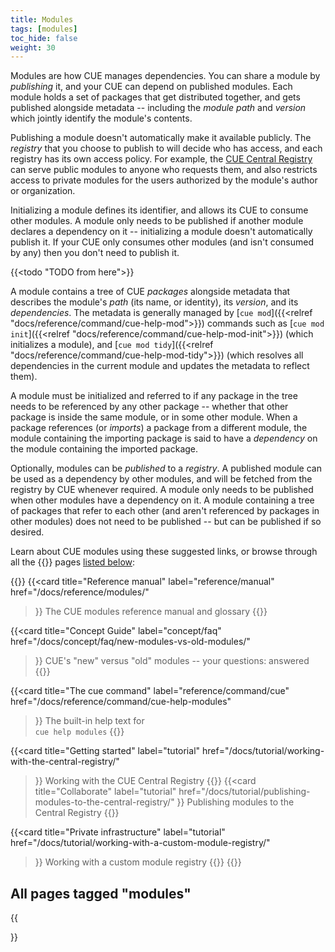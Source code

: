 ```yaml
---
title: Modules
tags: [modules]
toc_hide: false
weight: 30
---
```


Modules are how CUE manages dependencies.
You can share a module by *publishing* it, and your CUE can depend on published
modules. Each module holds a set of packages that get distributed together, and
gets published alongside metadata -- including the *module path* and *version*
which jointly identify the module's contents.

Publishing a module doesn't automatically make it available publicly.
The *registry* that you choose to publish to will decide who has access, and
each registry has its own access policy.
For example, the [CUE Central Registry](https://registry.cue.works) can serve
public modules to anyone who requests them, and also restricts access to
private modules for the users authorized by the module's author or
organization.

Initializing a module defines its identifier, and allows its CUE to consume
other modules.
A module only needs to be published if another module declares a dependency on
it -- initializing a module doesn't automatically publish it.
If your CUE only consumes other modules (and isn't consumed by any) then you
don't need to publish it.

{{<todo "TODO from here">}}

A module contains a tree of CUE *packages* alongside metadata that describes
the module's *path* (its name, or identity), its *version*, and its
*dependencies*.  The metadata is generally managed by
[`cue mod`]({{<relref "docs/reference/command/cue-help-mod">}})
commands such as
[`cue mod init`]({{<relref "docs/reference/command/cue-help-mod-init">}})
(which initializes a module), and
[`cue mod tidy`]({{<relref "docs/reference/command/cue-help-mod-tidy">}})
(which resolves all dependencies in the current module and updates the metadata
to reflect them).

A module must be initialized and referred to if any package in the tree needs
to be referenced by any other package -- whether that other package is inside
the same module, or in some other module.
When a package references (or *imports*) a package from a different module, the
module containing the importing package is said to have a *dependency* on the
module containing the imported package.

Optionally, modules can be *published* to a *registry*.
A published module can be used as a dependency by other modules, and will be
fetched from the registry by CUE whenever required.
A module only needs to be published when other modules have a dependency on it.
A module containing a tree of packages that refer to each other (and aren't
referenced by packages in other modules) does not need to be published -- but
can be published if so desired.

Learn about CUE modules using these suggested links,
or browse through all the {{<tag modules>}} pages
[listed below](#all-pages-tagged-modules):

{{<cards>}}
{{<card title="Reference manual"
        label="reference/manual"
        href="/docs/reference/modules/"
>}}
The CUE modules reference manual and glossary
{{</card>}}

{{<card title="Concept Guide"
        label="concept/faq"
        href="/docs/concept/faq/new-modules-vs-old-modules/"
>}}
CUE's "new" versus "old" modules -- your questions: answered
{{</card>}}

{{<card title="The cue command"
        label="reference/command/cue"
        href="/docs/reference/command/cue-help-modules"
>}}
The built-in help text for\
`cue help modules`
{{</card>}}

{{<card title="Getting started"
        label="tutorial"
        href="/docs/tutorial/working-with-the-central-registry/"
>}}
Working with the CUE Central Registry
{{</card>}}
{{<card title="Collaborate"
        label="tutorial"
        href="/docs/tutorial/publishing-modules-to-the-central-registry/"
>}}
Publishing modules to the Central Registry
{{</card>}}

{{<card title="Private infrastructure"
        label="tutorial"
        href="/docs/tutorial/working-with-a-custom-module-registry/"
>}}
Working with a custom module registry
{{</card>}}
{{</cards>}}

## All pages tagged "modules"

{{<search tags="modules">}}
